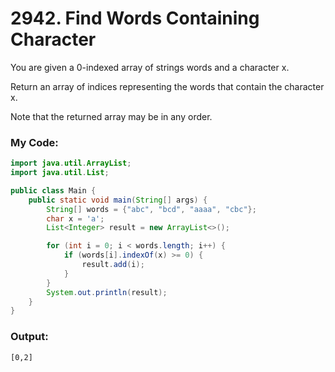 # 2942. Find Words Containing Character

You are given a 0-indexed array of strings words and a character x.

Return an array of indices representing the words that contain the character x.

Note that the returned array may be in any order.

### My Code: 
```java
import java.util.ArrayList;
import java.util.List;

public class Main {
    public static void main(String[] args) {
        String[] words = {"abc", "bcd", "aaaa", "cbc"};
        char x = 'a';
        List<Integer> result = new ArrayList<>();

        for (int i = 0; i < words.length; i++) {
            if (words[i].indexOf(x) >= 0) {
                result.add(i);
            }
        }
        System.out.println(result);
    }
}
```

### Output:
```
[0,2]
```